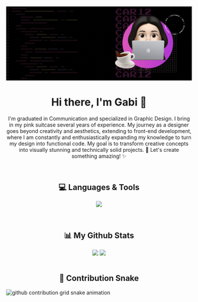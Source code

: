 <p align='center'>
  <img src="cover/git-cover.gif" width="auto"/>
</p>

<h1 align="center">Hi there, I'm Gabi 👋</h1>
<p align='center'>
  I'm graduated in Communication and specialized in Graphic Design. I bring in my pink suitcase several years of experience. My journey as a designer goes beyond creativity and aesthetics, extending to front-end development, where I am constantly and enthusiastically expanding my knowledge to turn my design into functional code. My goal is to transform creative concepts into visually stunning and technically solid projects. 🚀 Let's create something amazing! ✨
</p>
<br/>

<h2 align='center'>💻 Languages & Tools</h2>

<p align="center">
   <img src="https://skillicons.dev/icons?i=html,css,sass,javascript,git,github,vscode,figma,ps,ai,ae,pr,wordpress" />
</p>
<br/>

<h2 align='center'>📊 My Github Stats</h2>

<div align='center'>
  <img height="200em" src="https://github-readme-stats.vercel.app/api?username=gabicar12&show_icons=true&theme=radical" />
  <img height="200em" src="https://github-readme-stats.vercel.app/api/top-langs/?username=gabicar12&layout=compact&theme=radical" />
</div>
<br/>

<h2 align='center'>🐍 Contribution Snake</h2>

<picture>
  <source media="(prefers-color-scheme: dark)" srcset="https://gabicar12.github.io/github-snake.github.io/github-contribution-grid-snake-dark.svg">
  <source media="(prefers-color-scheme: light)" srcset="https://gabicar12.github.io/github-snake.github.io/github-contribution-grid-snake.svg">
  <img alt="github contribution grid snake animation" src="https://gabicar12.github.io/github-snake.github.io/github-contribution-grid-snake.svg">
</picture>
